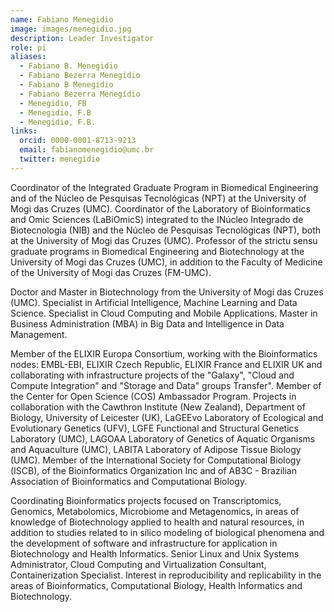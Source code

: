 ```yaml
---
name: Fabiano Menegidio
image: images/menegidio.jpg
description: Leader Investigator
role: pi
aliases:
  - Fabiano B. Menegidio
  - Fabiano Bezerra Menegidio
  - Fabiano B Menegidio
  - Fabiano Bezerra Menegídio
  - Menegidio, FB
  - Menegidio, F.B
  - Menegidio, F.B.
links:
  orcid: 0000-0001-8713-9213
  email: fabianomenegidio@umc.br
  twitter: menegidio
---
```


Coordinator of the Integrated Graduate Program in Biomedical Engineering and of the Núcleo de Pesquisas Tecnológicas (NPT) at the University of Mogi das Cruzes (UMC). Coordinator of the Laboratory of Bioinformatics and Omic Sciences (LaBiOmicS) integrated to the INúcleo Integrado de Biotecnologia (NIB) and the Núcleo de Pesquisas Tecnológicas (NPT), both at the University of Mogi das Cruzes (UMC). Professor of the strictu sensu graduate programs in Biomedical Engineering and Biotechnology at the University of Mogi das Cruzes (UMC), in addition to the Faculty of Medicine of the University of Mogi das Cruzes (FM-UMC). 

Doctor and Master in Biotechnology from the University of Mogi das Cruzes (UMC). Specialist in Artificial Intelligence, Machine Learning and Data Science. Specialist in Cloud Computing and Mobile Applications. Master in Business Administration (MBA) in Big Data and Intelligence in Data Management.

Member of the ELIXIR Europa Consortium, working with the Bioinformatics nodes: EMBL-EBI, ELIXIR Czech Republic, ELIXIR France and ELIXIR UK and collaborating with infrastructure projects of the "Galaxy", "Cloud and Compute Integration" and "Storage and Data" groups Transfer". Member of the Center for Open Science (COS) Ambassador Program. Projects in collaboration with the Cawthron Institute (New Zealand), Department of Biology, University of Leicester (UK), LaGEEvo Laboratory of Ecological and Evolutionary Genetics (UFV), LGFE Functional and Structural Genetics Laboratory (UMC), LAGOAA Laboratory of Genetics of Aquatic Organisms and Aquaculture (UMC), LABITA Laboratory of Adipose Tissue Biology (UMC). Member of the International Society for Computational Biology (ISCB), of the Bioinformatics Organization Inc and of AB3C - Brazilian Association of Bioinformatics and Computational Biology. 

Coordinating Bioinformatics projects focused on Transcriptomics, Genomics, Metabolomics, Microbiome and Metagenomics, in areas of knowledge of Biotechnology applied to health and natural resources, in addition to studies related to in silico modeling of biological phenomena and the development of software and infrastructure for application in Biotechnology and Health Informatics. Senior Linux and Unix Systems Administrator, Cloud Computing and Virtualization Consultant, Containerization Specialist. Interest in reproducibility and replicability in the areas of Bioinformatics, Computational Biology, Health Informatics and Biotechnology.
